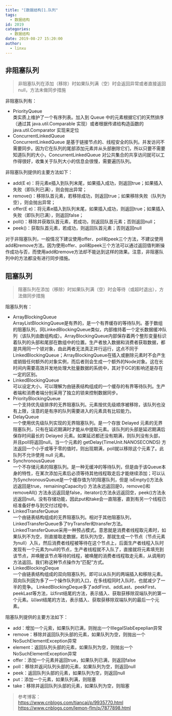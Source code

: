 ```yaml
---
title: "[数据结构]1.队列"
tags:
  - 数据结构
id: 2019
categories:
  - 数据结构
date: 2019-08-27 15:20:00
author: 
  - linxu
---
```



## 非阻塞队列
> 非阻塞队列在添加（移除）时如果队列满（空）时会返回异常或者直接返回null，方法未做同步措施  

非阻塞队列有：  

* PriorityQueue  
类实质上维护了一个有序列表。加入到 Queue 中的元素根据它们的天然排序（通过其 java.util.Comparable 实现）或者根据传递给构造函数的 java.util.Comparator 实现来定位  
* ConcurrentLinkedQueue  
ConcurrentLinkedQueue 是基于链接节点的、线程安全的队列。并发访问不需要同步。因为它在队列的尾部添加元素并从头部删除它们，所以只要不需要知道队列的大小，ConcurrentLinkedQueue 对公共集合的共享访问就可以工作得很好，收集关于队列大小的信息会很慢，需要遍历队列。  
 
非阻塞队列提供的主要方法如下：  

* add(E e)：将元素e插入到队列末尾，如果插入成功，则返回true；如果插入失败（即队列已满），则会抛出异常；  
* remove()：移除队首元素，若移除成功，则返回true；如果移除失败（队列为空），则会抛出异常；  
* offer(E e)：将元素e插入到队列末尾，如果插入成功，则返回true；如果插入失败（即队列已满），则返回false；  
* poll()：移除并获取队首元素，若成功，则返回队首元素；否则返回null；  
* peek()：获取队首元素，若成功，则返回队首元素；否则返回null  

对于非阻塞队列，一般情况下建议使用offer、poll和peek三个方法，不建议使用add和remove方法。因为使用offer、poll和peek三个方法可以通过返回值判断操作成功与否，而使用add和remove方法却不能达到这样的效果。注意，非阻塞队列中的方法都没有进行同步措施。

## 阻塞队列
> 阻塞队列在添加（移除）时如果队列满（空）时会等待（或超时退出），方法做同步措施

阻塞队列有：

* ArrayBlockingQueue  
ArrayListBlockingQueue是有界的，是一个有界缓存的等待队列。基于数组的阻塞队列，同LinkedBlockingQueue类似，内部维持着一个定长数据缓冲队列（该队列由数组构成）。ArrayBlockingQueue内部保存着两个整形变量标识着队列的头部和尾部在数组中的位置。生产者放入数据和消费者获取数据，都是共用同一个锁对象，由此两者无法真正并行运行，这点不同于LinkedBlockingQueue；ArrayBlockingQueue在插入或删除元素时不会产生或销毁任何额外的对象实例，而后者则会生成一个额外的Node对象。这在长时间内需要高效并发地处理大批量数据的系统中，其对于GC的影响还是存在一定的区别。
* LinkedBlockingQueue  
可以设定大小，可以理解为由链表结构组成的一个缓存的有界等待队列。生产者端和消费者端分别采用了独立的锁来控制数据同步。
* PriorityBlockingQueue  
一个支持优先级排序的无界阻塞队列。元素按优先级顺序被移除，该队列也没有上限，注意的是有序的队列需要进入的元素具有比较能力。
* DelayQueue  
一个使用优先级队列实现的无界阻塞队列。是一个存放 Delayed 元素的无界阻塞队列，只有在延迟期满时才能从中提取元素。该队列的头部是延迟期满后保存时间最长的 Delayed 元素。如果延迟都还没有期满，则队列没有头部，并且poll将返回null。当一个元素的 getDelay(TimeUnit.NANOSECONDS) 方法返回一个小于或等于零的值时，则出现期满，poll就以移除这个元素了。此队列不允许使用 null 元素。
* SynchronousQueue  
一个不存储元素的阻塞队列。是一种无缓冲的等待队列，但是由于该Queue本身的特性，在某次添加元素后必须等待其他线程取走后才能继续添加；可以认为SynchronousQueue是一个缓存值为1的阻塞队列，但是 isEmpty()方法永远返回是true，remainingCapacity() 方法永远返回是0，remove()和removeAll() 方法永远返回是false，iterator()方法永远返回空，peek()方法永远返回null。没有存储功能，因此put和take会一直阻塞，直到有另一个线程已经准备好参与到交付过程中。
* LinkedTransferQueue  
一个由链表结构组成的无界阻塞队列。相对于其他阻塞队列，LinkedTransferQueue多了tryTransfer和transfer方法。LinkedTransferQueue采用一种预占模式。意思就是消费者线程取元素时，如果队列不为空，则直接取走数据，若队列为空，那就生成一个节点（节点元素为null）入队，然后消费者线程被等待在这个节点上，后面生产者线程入队时发现有一个元素为null的节点，生产者线程就不入队了，直接就将元素填充到该节点，并唤醒该节点等待的线程，被唤醒的消费者线程取走元素，从调用的方法返回。我们称这种节点操作为“匹配”方式。
* LinkedBlockingDeque  
一个由链表结构组成的双向阻塞队列。即可以从队列的两端插入和移除元素。双向队列因为多了一个操作队列的入口，在多线程同时入队时，也就减少了一半的竞争。 LinkedBlockingDeque多了addFirst、addLast、peekFirst、peekLast等方法，以first结尾的方法，表示插入、获取获移除双端队列的第一个元素。以last结尾的方法，表示插入、获取获移除双端队列的最后一个元素。 

 
阻塞队列提供的主要方法如下：  

* add：增加一个元索，如果队列已满，则抛出一个IIIegaISlabEepeplian异常  
* remove：移除并返回队列头部的元素，如果队列为空，则抛出一个NoSuchElementException异常  
* element：返回队列头部的元素，如果队列为空，则抛出一个NoSuchElementException异常  
* offer：添加一个元素并返回true，如果队列已满，则返回false  
* poll：移除并返问队列头部的元素，如果队列为空，则返回null  
* peek：返回队列头部的元素，如果队列为空，则返回null  
* put：添加一个元素，如果队列满，则阻塞  
* take：移除并返回队列头部的元素，如果队列为空，则阻塞  



> 参考博客：  
https://www.cnblogs.com/tiancai/p/9935770.html  
https://www.cnblogs.com/lemon-flm/p/7877898.html
